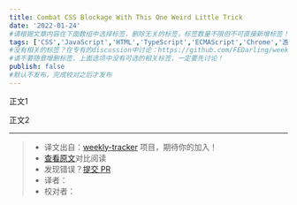 ```yaml
---
title: Combat CSS Blockage With This One Weird Little Trick
date: '2022-01-24'
#请根据文章内容在下面数组中选择标签，删除无关的标签，标签数量不限但不可直接新增标签！
tags: ['CSS','JavaScript','HTML','TypeScript','ECMAScript','Chrome','游览器','网络','React','Vue','webpack','Babel','Vite','Node','HTTP','Rollup','Parcel','Tool']
#没有相关的标签？在专有的discussion中讨论：https://github.com/FEDarling/weekly-tracker/discussions/51#discussion-3827174
#请不要随意增删标签，上面选项中没有可选的相关标签，一定要先讨论！
publish: false
#默认不发布，完成校对之后才发布
---
```


正文1

<!--以上是预览信息，图片一张或限制百字左右，前者优先，全文请使用二级及以下标题-->
<!-- more -->


正文2

---
> * 译文出自：[weekly-tracker](https://github.com/FEDarling/weekly-tracker) 项目，期待你的加入！
> * [查看原文](https://calendar.perfplanet.com/2021/combat-css-blockage-with-this-one-weird-little-trick/?utm_source=CSS-Weekly&utm_campaign=Issue-485&utm_medium=web)对比阅读
> * 发现错误？[提交 PR](https://github.com/FEDarling/weekly-tracker/blob/main/weeklys/css_weekly/485/combat_css_blockage_with_this_one_weird_little_trick.md)
> * 译者：[]()
> * 校对者：[]()